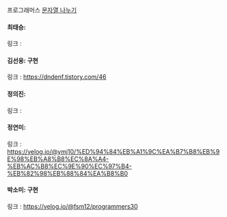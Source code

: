 프로그래머스 [문자열 나누기](https://school.programmers.co.kr/learn/courses/30/lessons/140108)<br>

#### 최태승: 
링크 : 

#### 김선웅: 구현
링크 : https://dndenf.tistory.com/46

#### 정의진: 
링크 : 

#### 정연미: 
링크 : https://velog.io/@ymj10/%ED%94%84%EB%A1%9C%EA%B7%B8%EB%9E%98%EB%A8%B8%EC%8A%A4-%EB%AC%B8%EC%9E%90%EC%97%B4-%EB%82%98%EB%88%84%EA%B8%B0

#### 박소미: 구현
링크 : https://velog.io/@fsm12/programmers30
